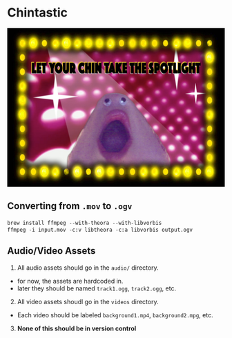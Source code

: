 # Chintastic
![Alt text](/images/chin_cover.jpg)

## Converting from `.mov` to `.ogv`
```
brew install ffmpeg --with-theora --with-libvorbis
ffmpeg -i input.mov -c:v libtheora -c:a libvorbis output.ogv
```

## Audio/Video Assets
1. All audio assets should go in the `audio/` directory.
  - for now, the assets are hardcoded in.
  - later they should be named `track1.ogg`, `track2.ogg`, etc.
2. All video assets shoudl go in the `videos` directory.
  - Each video should be labeled `background1.mp4`, `background2.mpg`, etc.
3. **None of this should be in version control**
